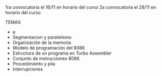 1ra convocatoria el 16/11 en horario del curso
2a convocatoria el 28/11 en horario del curso

TEMAS
- a
- Segmentacion y paralelismo
- Organización de la memoria
- Modelo de programación del 8086
- Estructura de un programa en Turbo Assembler
- Conjunto de instrucciones 8086
- Procedimiento y pila
- Interrupciones